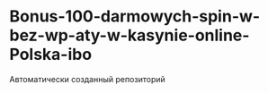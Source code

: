 # Bonus-100-darmowych-spin-w-bez-wp-aty-w-kasynie-online-Polska-ibo
Автоматически созданный репозиторий
